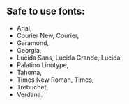 ## Safe to use fonts:

* Arial,
* Courier New, Courier,
* Garamond,
* Georgia,
* Lucida Sans, Lucida Grande, Lucida,
* Palatino Linotype,
* Tahoma,
* Times New Roman, Times,
* Trebuchet,
* Verdana.
